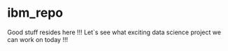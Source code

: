 # ibm_repo
Good stuff resides here !!!
Let`s see what exciting data science project we can work on today !!!
